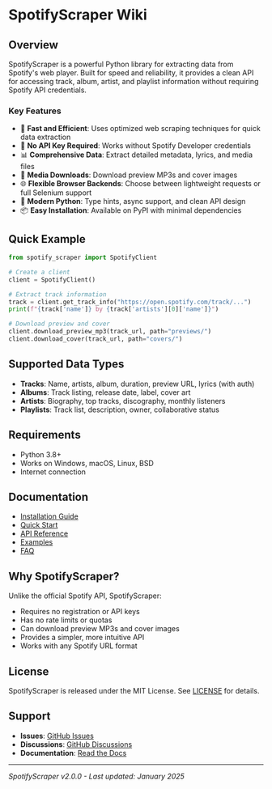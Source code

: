 # SpotifyScraper Wiki

## Overview

SpotifyScraper is a powerful Python library for extracting data from Spotify's web player. Built for speed and reliability, it provides a clean API for accessing track, album, artist, and playlist information without requiring Spotify API credentials.

### Key Features

- 🚀 **Fast and Efficient**: Uses optimized web scraping techniques for quick data extraction
- 🔐 **No API Key Required**: Works without Spotify Developer credentials
- 📊 **Comprehensive Data**: Extract detailed metadata, lyrics, and media files
- 🎵 **Media Downloads**: Download preview MP3s and cover images
- 🌐 **Flexible Browser Backends**: Choose between lightweight requests or full Selenium support
- 🔧 **Modern Python**: Type hints, async support, and clean API design
- 📦 **Easy Installation**: Available on PyPI with minimal dependencies

## Quick Example

```python
from spotify_scraper import SpotifyClient

# Create a client
client = SpotifyClient()

# Extract track information
track = client.get_track_info("https://open.spotify.com/track/...")
print(f"{track['name']} by {track['artists'][0]['name']}")

# Download preview and cover
client.download_preview_mp3(track_url, path="previews/")
client.download_cover(track_url, path="covers/")
```

## Supported Data Types

- **Tracks**: Name, artists, album, duration, preview URL, lyrics (with auth)
- **Albums**: Track listing, release date, label, cover art
- **Artists**: Biography, top tracks, discography, monthly listeners
- **Playlists**: Track list, description, owner, collaborative status

## Requirements

- Python 3.8+
- Works on Windows, macOS, Linux, BSD
- Internet connection

## Documentation

- [Installation Guide](Installation)
- [Quick Start](Quick-Start)
- [API Reference](API-Reference)
- [Examples](Examples)
- [FAQ](FAQ)

## Why SpotifyScraper?

Unlike the official Spotify API, SpotifyScraper:
- Requires no registration or API keys
- Has no rate limits or quotas
- Can download preview MP3s and cover images
- Provides a simpler, more intuitive API
- Works with any Spotify URL format

## License

SpotifyScraper is released under the MIT License. See [LICENSE](https://github.com/AliAkhtari78/SpotifyScraper/blob/master/LICENSE) for details.

## Support

- **Issues**: [GitHub Issues](https://github.com/AliAkhtari78/SpotifyScraper/issues)
- **Discussions**: [GitHub Discussions](https://github.com/AliAkhtari78/SpotifyScraper/discussions)
- **Documentation**: [Read the Docs](https://spotifyscraper.readthedocs.io/)

---

*SpotifyScraper v2.0.0 - Last updated: January 2025*